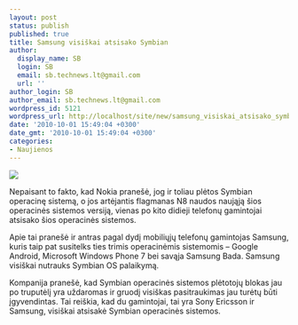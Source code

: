 ```yaml
---
layout: post
status: publish
published: true
title: Samsung visiškai atsisako Symbian
author:
  display_name: SB
  login: SB
  email: sb.technews.lt@gmail.com
  url: ''
author_login: SB
author_email: sb.technews.lt@gmail.com
wordpress_id: 5121
wordpress_url: http://localhost/site/new/samsung_visiskai_atsisako_symbian/
date: '2010-10-01 15:49:04 +0300'
date_gmt: '2010-10-01 15:49:04 +0300'
categories:
- Naujienos
---
```

<div class="imgright"><img src="http://t0.gstatic.com/images?q=tbn:MhoUE7rtVHLJlM:http://the-mobiler.com/wp-content/uploads/2010/03/samsung-galaxy-s-550x550.jpg"  /></div>
<p>Nepaisant to fakto, kad Nokia pranešė, jog ir toliau plėtos Symbian operacinę sistemą, o jos artėjantis flagmanas N8 naudos naująją šios operacinės sistemos versiją, vienas po kito didieji telefonų gamintojai atsisako šios operacinės sistemos.</p>
<p>Apie tai pranešė ir antras pagal dydį mobiliųjų telefonų gamintojas Samsung, kuris taip pat susitelks ties trimis operacinėmis sistemomis – Google Android, Microsoft Windows Phone 7 bei savąja Samsung Bada. Samsung visiškai nutrauks Symbian OS palaikymą.</p>
<p>Kompanija pranešė, kad Symbian operacinės sistemos plėtotojų blokas jau po truputėlį yra uždaromas ir gruodį visiškas pasitraukimas jau turėtų būti įgyvendintas. Tai reiškia, kad du gamintojai, tai yra Sony Ericsson ir Samsung, visiškai atsisakė Symbian operacinės sistemos.<br /></p>
